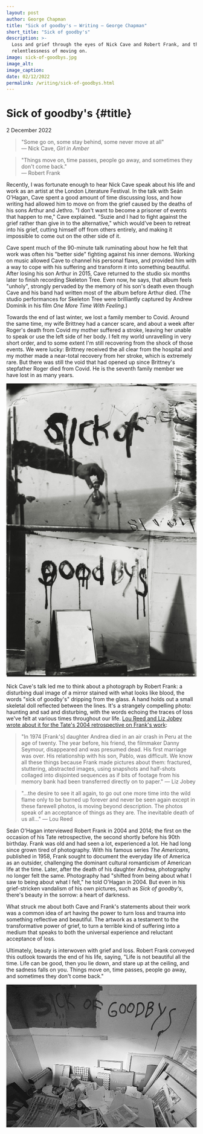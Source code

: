 ```yaml
---
layout: post
author: George Chapman
title: "Sick of goodby's — Writing — George Chapman"
short_title: "Sick of goodby's"
description: >-
  Loss and grief through the eyes of Nick Cave and Robert Frank, and the
  relentlessness of moving on.
image: sick-of-goodbys.jpg
image_alt:
image_caption:
date: 02/12/2022
permalink: /writing/sick-of-goodbys.html
---
```

# Sick of goodby's {#title}
2 December 2022

> "Some go on, some stay behind, some never move at all"  
> — Nick Cave, *Girl in Amber*

> "Things move on, time passes, people go away, and sometimes they don't
come back."  
> — Robert Frank

Recently, I was fortunate enough to hear Nick Cave speak about his life
and work as an artist at the London Literature Festival. In the talk
with Seán O'Hagan, Cave spent a good amount of time discussing loss, and
how writing had allowed him to move on from the grief caused by the
deaths of his sons Arthur and Jethro. "I don't want to become a prisoner
of events that happen to me," Cave explained. "Suzie and I had to fight
against the grief rather than give in to the alternative," which
would've been to retreat into his grief, cutting himself off from others
entirely, and making it impossible to come out on the other side of it.

Cave spent much of the 90-minute talk ruminating about how he felt that
work was often his "better side" fighting against his inner demons.
Working on music allowed Cave to channel his personal flaws, and
provided him with a way to cope with his suffering and transform it into
something beautiful. After losing his son Arthur in 2015, Cave returned
to the studio six months later to finish recording Skeleton Tree. Even
now, he says, that album feels "unholy", strongly pervaded by the memory
of his son's death even though Cave and his band had written most of the
album before Arthur died. (The studio performances for Skeleton Tree
were brilliantly captured by Andrew Dominik in his film *One More Time
With Feeling*.)

Towards the end of last winter, we lost a family member to Covid. Around
the same time, my wife Brittney had a cancer scare, and about a week
after Roger's death from Covid my mother suffered a stroke, leaving her
unable to speak or use the left side of her body. I felt my world
unravelling in very short order, and to some extent I'm still recovering
from the shock of those events. We were lucky: Brittney received the all
clear from the hospital and my mother made a near-total recovery from
her stroke, which is extremely rare. But there was still the void that
had opened up since Brittney's stepfather Roger died from Covid. He is
the seventh family member we have lost in as many years.

![Robert Frank, 'Sick of Goodby's' (1978)](/assets/img/iay3ORj.jpg)

Nick Cave's talk led me to think about a photograph by Robert Frank: a
disturbing dual image of a mirror stained with what looks like blood,
the words "sick of goodby's" dripping from the glass. A hand holds out a
small skeletal doll reflected between the lines. It's a strangely
compelling photo: haunting and sad and disturbing, with the words
echoing the traces of loss we've felt at various times throughout our
life. [Lou Reed and Liz Jobey wrote about it for the Tate's 2004
retrospective on Frank's
work](https://www.tate.org.uk/tate-etc/issue-2-autumn-2004/six-reflections-on-photography-robert-frank):

> "In 1974 [Frank's] daughter Andrea died in an air crash in Peru at the
age of twenty. The year before, his friend, the filmmaker Danny Seymour,
disappeared and was presumed dead. His first marriage was over. His
relationship with his son, Pablo, was difficult. We know all these
things because Frank made pictures about them: fractured, stuttering,
abstracted images, using snapshots and half-shots collaged into
disjointed sequences as if bits of footage from his memory bank had been
transferred directly on to paper."
— Liz Jobey

> "...the desire to see it all again, to go out one more time into the
wild flame only to be burned up forever and never be seen again except
in these farewell photos, is moving beyond description. The photos speak
of an acceptance of things as they are. The inevitable death of us
all..."
— Lou Reed

Seán O'Hagan interviewed Robert Frank in 2004 and 2014; the first on the
occasion of his Tate retrospective, the second shortly before his 90th
birthday. Frank was old and had seen a lot, experienced a lot. He had
long since grown tired of photography. With his famous series *The
Americans*, published in 1958, Frank sought to document the everyday
life of America as an outsider, challenging the dominant cultural
romanticism of American life at the time. Later, after the death of his
daughter Andrea, photography no longer felt the same. Photography had
"shifted from being about what I saw to being about what I felt," he
told O'Hagan in 2004. But even in his grief-stricken vandalism of his
own pictures, such as *Sick of goodby's*, there's beauty in the sorrow:
a heart of darkness.

What struck me about both Cave and Frank's statements about their work
was a common idea of art having the power to turn loss and trauma into
something reflective and beautiful. The artwork as a testament to the
transformative power of grief, to turn a terrible kind of suffering into
a medium that speaks to both the universal experience and reluctant
acceptance of loss.

Ultimately, beauty is interwoven with grief and loss. Robert Frank
conveyed this outlook towards the end of his life, saying, "Life is not
beautiful all the time. Life can be good, then you lie down, and stare
up at the ceiling, and the sadness falls on you. Things move on, time
passes, people go away, and sometimes they don't come back."

![Studio, Hertfordshire, October 2022](/assets/img/nT4LVuD.jpg)
